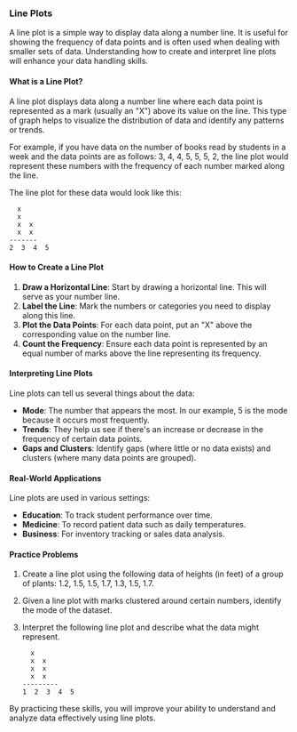 ### Line Plots

A line plot is a simple way to display data along a number line. It is useful for showing the frequency of data points and is often used when dealing with smaller sets of data. Understanding how to create and interpret line plots will enhance your data handling skills.

#### What is a Line Plot?

A line plot displays data along a number line where each data point is represented as a mark (usually an "X") above its value on the line. This type of graph helps to visualize the distribution of data and identify any patterns or trends.

For example, if you have data on the number of books read by students in a week and the data points are as follows: 3, 4, 4, 5, 5, 5, 2, the line plot would represent these numbers with the frequency of each number marked along the line.

The line plot for these data would look like this:

```
  x  
  x  
  x  x
  x  x
-------
2  3  4  5
```

#### How to Create a Line Plot

1. **Draw a Horizontal Line**: Start by drawing a horizontal line. This will serve as your number line.
2. **Label the Line**: Mark the numbers or categories you need to display along this line.
3. **Plot the Data Points**: For each data point, put an "X" above the corresponding value on the number line.
4. **Count the Frequency**: Ensure each data point is represented by an equal number of marks above the line representing its frequency.

#### Interpreting Line Plots

Line plots can tell us several things about the data:
- **Mode**: The number that appears the most. In our example, $5$ is the mode because it occurs most frequently.
- **Trends**: They help us see if there's an increase or decrease in the frequency of certain data points.
- **Gaps and Clusters**: Identify gaps (where little or no data exists) and clusters (where many data points are grouped).

#### Real-World Applications

Line plots are used in various settings: 
- **Education**: To track student performance over time.
- **Medicine**: To record patient data such as daily temperatures.
- **Business**: For inventory tracking or sales data analysis.

#### Practice Problems

1. Create a line plot using the following data of heights (in feet) of a group of plants: 1.2, 1.5, 1.5, 1.7, 1.3, 1.5, 1.7.

2. Given a line plot with marks clustered around certain numbers, identify the mode of the dataset.

3. Interpret the following line plot and describe what the data might represent.

   ```
     x
     x  x  
     x  x
     x  x
   ---------
   1  2  3  4  5
   ```

By practicing these skills, you will improve your ability to understand and analyze data effectively using line plots.